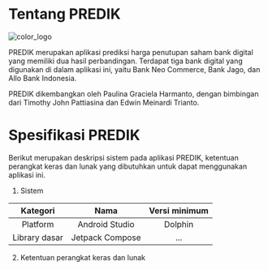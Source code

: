 # Tentang PREDIK

![color_logo](https://github.com/paulinagh/stock-prediction-frontend/assets/74087743/cb9b4bbf-151f-4284-b9f7-032da96b437e)

PREDIK merupakan aplikasi prediksi harga penutupan saham bank digital yang memiliki dua hasil perbandingan. Terdapat tiga bank digital yang digunakan di dalam aplikasi ini, yaitu Bank Neo Commerce, Bank Jago, dan Allo Bank Indonesia.

PREDIK dikembangkan oleh Paulina Graciela Harmanto, dengan bimbingan dari Timothy John Pattiasina dan Edwin Meinardi Trianto.

# Spesifikasi PREDIK
Berikut merupakan deskripsi sistem pada aplikasi PREDIK, ketentuan perangkat keras dan lunak yang dibutuhkan untuk dapat menggunakan aplikasi ini.

1. Sistem

| Kategori        | Nama           | Versi minimum  |
| :-----------: |:-------------:| :-----:|
| Platform      | Android Studio | Dolphin |
| Library dasar      | Jetpack Compose | ... |

2. Ketentuan perangkat keras dan lunak
